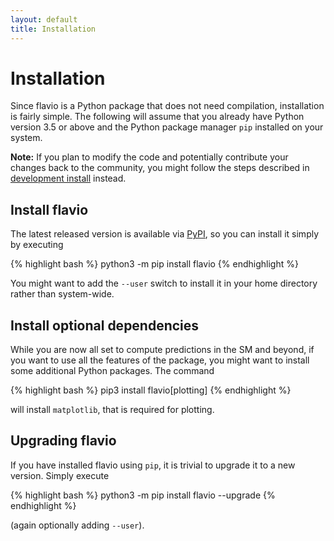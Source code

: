```yaml
---
layout: default
title: Installation
---
```


# Installation

Since flavio is a Python package that does not need compilation, installation
is fairly simple. The following will assume that you already have
Python version 3.5 or above and the Python package manager `pip` installed on your system.

**Note:** If you plan to modify the code and potentially contribute your changes back to
the community, you might follow the steps described in [development install](dev-install.html)
instead.

## Install flavio

The latest released version is available via [PyPI](https://pypi.python.org/), so
you can install it simply by executing

{% highlight bash %}
python3 -m pip install flavio
{% endhighlight %}

You might want to add the `--user` switch to
install it in your home directory rather than system-wide.

## Install optional dependencies

While you are now all set to compute predictions in the SM and beyond,
if you want to use all the features of the package, you might want to install
some additional Python packages. The command

{% highlight bash %}
pip3 install flavio[plotting]
{% endhighlight %}

will install `matplotlib`, that is required for plotting.


## Upgrading flavio

If you have installed flavio using `pip`, it is trivial to upgrade it to
a new version. Simply execute

{% highlight bash %}
python3 -m pip install flavio --upgrade
{% endhighlight %}

(again optionally adding `--user`).